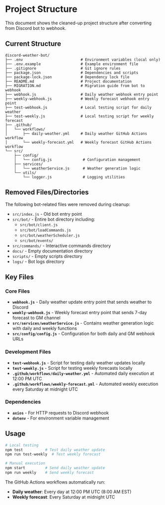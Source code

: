 # Project Structure

This document shows the cleaned-up project structure after converting from Discord bot to webhook.

## Current Structure

```
discord-weather-bot/
├── .env                          # Environment variables (local only)
├── .env.example                  # Example environment file
├── .gitignore                    # Git ignore rules
├── package.json                  # Dependencies and scripts
├── package-lock.json             # Dependency lock file
├── README.md                     # Project documentation
├── MIGRATION.md                  # Migration guide from bot to webhook
├── webhook.js                    # Daily weather webhook entry point
├── weekly-webhook.js             # Weekly forecast webhook entry point
├── test-webhook.js               # Local testing script for daily weather
├── test-weekly.js                # Local testing script for weekly forecast
├── .github/
│   └── workflows/
│       ├── daily-weather.yml     # Daily weather GitHub Actions workflow
│       └── weekly-forecast.yml   # Weekly forecast GitHub Actions workflow
└── src/
    ├── config/
    │   └── config.js              # Configuration management
    ├── services/
    │   └── weatherService.js      # Weather generation logic
    └── utils/
        └── logger.js              # Logging utilities
```

## Removed Files/Directories

The following bot-related files were removed during cleanup:

- `src/index.js` - Old bot entry point
- `src/bot/` - Entire bot directory including:
  - `src/bot/client.js`
  - `src/bot/loadCommands.js`
  - `src/bot/weatherScheduler.js`
  - `src/bot/events/`
- `src/commands/` - Interactive commands directory
- `docs/` - Empty documentation directory
- `scripts/` - Empty scripts directory
- `logs/` - Bot logs directory

## Key Files

### Core Files

- **`webhook.js`** - Daily weather update entry point that sends weather to Discord
- **`weekly-webhook.js`** - Weekly forecast entry point that sends 7-day forecast to GM channel
- **`src/services/weatherService.js`** - Contains weather generation logic with daily and weekly functions
- **`src/config/config.js`** - Configuration for both daily and GM webhook URLs

### Development Files

- **`test-webhook.js`** - Script for testing daily weather updates locally
- **`test-weekly.js`** - Script for testing weekly forecasts locally
- **`.github/workflows/daily-weather.yml`** - Automated daily execution at 12:00 PM UTC
- **`.github/workflows/weekly-forecast.yml`** - Automated weekly execution every Saturday at midnight UTC

### Dependencies

- **`axios`** - For HTTP requests to Discord webhook
- **`dotenv`** - For environment variable management

## Usage

```bash
# Local testing
npm test          # Test daily weather update
npm run test-weekly  # Test weekly forecast

# Manual execution
npm start         # Send daily weather update
npm run weekly    # Send weekly forecast
```

The GitHub Actions workflows automatically run:

- **Daily weather**: Every day at 12:00 PM UTC (8:00 AM EST)
- **Weekly forecast**: Every Saturday at midnight UTC
